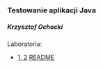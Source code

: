 ### Testowanie aplikacji Java

##### Krzysztof Ochocki

Laboratoria:

* [1, 2](https://github.com/kochocki/java_test/tree/master/lab1_lab2) [README](https://github.com/kochocki/java_test/tree/master/lab1_lab2/README.md)
